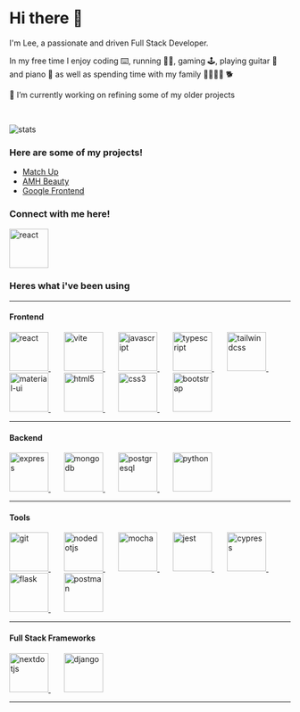 # Hi there 👋

I'm Lee, a passionate and driven Full Stack Developer.

In my free time I enjoy coding ⌨️, running 🏃‍♂️, gaming 🕹️,  playing guitar 🎸 and piano 🎹 as well as spending time with my family 👨‍👩‍👧‍👧 🐕

🔭 I’m currently working on refining some of my older projects

<br>

<p>
    <img alt='stats' src='https://github-readme-stats.vercel.app/api?username=coolusername244&show_icons=true&include_all_commits=true&custom_title=My%20Stats&hide_rank=true&line_height=30&theme=tokyonight'>   
</p>

### Here are some of my projects!

- [Match Up](https://coolusername244.github.io/match-up/)
- [AMH Beauty](https://coolusername244.github.io/AMH-Beauty/)
- [Google Frontend](https://coolusername244.github.io/Google-frontend/)


### Connect with me here!
<a href='https://www.linkedin.com/in/leesheppard244'>
    <img width="70" src='https://pbs.twimg.com/profile_images/1661161645857710081/6WtDIesg_400x400.png' alt='react'>
</a>


### Heres what i've been using
---
#### Frontend

<p>
  <a href='https://react.dev/'>
    <img width="70" src='https://user-images.githubusercontent.com/25181517/183897015-94a058a6-b86e-4e42-a37f-bf92061753e5.png' alt='react'>
  </a>
  &nbsp;
  &nbsp;
  &nbsp;
  <a href='https://vitejs.dev/'>
    <img width="70" src='https://vitejs.dev/logo.svg' alt='vite'>
  </a>
  &nbsp;
  &nbsp;
  &nbsp;
  <a href='https://developer.mozilla.org/en-US/docs/Web/JavaScript'>
    <img width="70" src='https://user-images.githubusercontent.com/25181517/117447155-6a868a00-af3d-11eb-9cfe-245df15c9f3f.png' alt='javascript'>
  </a>
  &nbsp;
  &nbsp;
  &nbsp;
  <a href='https://www.typescriptlang.org/'>
    <img width="70" src='https://user-images.githubusercontent.com/25181517/183890598-19a0ac2d-e88a-4005-a8df-1ee36782fde1.png' alt='typescript'>
  </a>  
  &nbsp;
  &nbsp;
  &nbsp;
  <a href='https://tailwindcss.com/'>
    <img width="70" src='https://user-images.githubusercontent.com/25181517/202896760-337261ed-ee92-4979-84c4-d4b829c7355d.png' alt='tailwindcss'>
  </a>
  &nbsp;
  &nbsp;
  &nbsp;
  <a href='https://mui.com/'>
    <img width="70" src='https://user-images.githubusercontent.com/25181517/189716630-fe6c084c-6c66-43af-aa49-64c8aea4a5c2.png' alt='material-ui'>
  </a>
  &nbsp;
  &nbsp;
  &nbsp;
  <a href='https://www.w3schools.com/html/'>
    <img width="70" src='https://user-images.githubusercontent.com/25181517/192158954-f88b5814-d510-4564-b285-dff7d6400dad.png' alt='html5'>
  </a>
  &nbsp;
  &nbsp;
  &nbsp;
  <a href='https://www.w3schools.com/css/'>
    <img width="70" src='https://user-images.githubusercontent.com/25181517/183898674-75a4a1b1-f960-4ea9-abcb-637170a00a75.png' alt='css3'>
  </a>
  &nbsp;
  &nbsp;
  &nbsp;
  <a href='https://getbootstrap.com/'>
    <img width="70" src='https://user-images.githubusercontent.com/25181517/183898054-b3d693d4-dafb-4808-a509-bab54cf5de34.png' alt='bootstrap'>
  </a>
</p>

---

#### Backend

<p>
  <a href='https://expressjs.com/'>
    <img width="70" src="https://user-images.githubusercontent.com/25181517/183859966-a3462d8d-1bc7-4880-b353-e2cbed900ed6.png" alt="express">
  </a>
  &nbsp;
  &nbsp;
  &nbsp;
  <a href='https://www.mongodb.com/'>
    <img width="70" src="https://user-images.githubusercontent.com/25181517/182884177-d48a8579-2cd0-447a-b9a6-ffc7cb02560e.png" alt="mongodb">
  </a>
  &nbsp;
  &nbsp;
  &nbsp;
  <a href='https://www.postgresql.org/'>
    <img width="70" src="https://user-images.githubusercontent.com/25181517/117208740-bfb78400-adf5-11eb-97bb-09072b6bedfc.png" alt="postgresql">
  </a>
  &nbsp;
  &nbsp;
  &nbsp;
  <a href='https://www.python.org/'>
    <img width="70" src="https://user-images.githubusercontent.com/25181517/183423507-c056a6f9-1ba8-4312-a350-19bcbc5a8697.png" alt="python">
  </a>
</p>

---

#### Tools

<p>
  <a href='https://git-scm.com/'>
    <img width="70" src="https://user-images.githubusercontent.com/25181517/192108372-f71d70ac-7ae6-4c0d-8395-51d8870c2ef0.png" alt="git">
  </a>
  &nbsp;
  &nbsp;
  &nbsp;
  <a href='https://nodejs.org/en/about'>
    <img width="70" src="https://user-images.githubusercontent.com/25181517/183568594-85e280a7-0d7e-4d1a-9028-c8c2209e073c.png" alt="nodedotjs">
  </a>
  &nbsp;
  &nbsp;
  &nbsp;
  <a href='https://mochajs.org/'>
    <img width="70" src="https://user-images.githubusercontent.com/25181517/201476630-f47cfff6-fdee-4ee1-9092-1793b71b1ca3.png" alt="mocha">
  </a>
  &nbsp;
  &nbsp;
  &nbsp;
  <a href='https://jestjs.io/'>
    <img width="70" src="https://user-images.githubusercontent.com/25181517/187955005-f4ca6f1a-e727-497b-b81b-93fb9726268e.png" alt="jest">
  </a>
  &nbsp;
  &nbsp;
  &nbsp;
  <a href='https://www.cypress.io/'>
    <img width="70" src="https://user-images.githubusercontent.com/68279555/200387386-276c709f-380b-46cc-81fd-f292985927a8.png" alt="cypress">
  </a>
  &nbsp;
  &nbsp;
  &nbsp;
  <a href='https://flask.palletsprojects.com/en/2.3.x/'>
    <img width="70" src="https://user-images.githubusercontent.com/25181517/183423775-2276e25d-d43d-4e58-890b-edbc88e915f7.png" alt="flask">
  </a>
  &nbsp;
  &nbsp;
  &nbsp;
  <a href='https://www.postman.com/'>
    <img width="70" src="https://user-images.githubusercontent.com/25181517/192109061-e138ca71-337c-4019-8d42-4792fdaa7128.png" alt="postman">
  </a>
</p>

---

#### Full Stack Frameworks

<p>
  <a href='https://nextjs.org/'>
    <img width="70" src="https://github.com/marwin1991/profile-technology-icons/assets/136815194/5f8c622c-c217-4649-b0a9-7e0ee24bd704" alt="nextdotjs">
  </a>
  &nbsp;
  &nbsp;
  &nbsp;
  <a href='https://www.djangoproject.com/'>
    <img width="70" src="https://encrypted-tbn0.gstatic.com/images?q=tbn:ANd9GcTUpMGlfyMzhhQpkSl14SfYoFOQeQbLfIADVQ&usqp=CAU" alt="django">
  </a>
</p>

---



<!--
![Coolusername244s GitHub stats](https://github-readme-stats.vercel.app/api?username=coolusername244&show_icons=true&include_all_commits=true&custom_title=My%20Stats&hide_rank=true&line_height=30&theme=tokyonight)
![Coolusername244s top languages](https://github-readme-stats.vercel.app/api/top-langs/?username=coolusername244&hide_progress=true&theme=tokyonight&line_height=30)



**coolusername244/coolusername244** is a ✨ _special_ ✨ repository because its `README.md` (this file) appears on your GitHub profile.

Here are some ideas to get you started:

- 🔭 I’m currently working on ...
- 🌱 I’m currently learning ...
- 👯 I’m looking to collaborate on ...
- 🤔 I’m looking for help with ...
- 💬 Ask me about ...
- 📫 How to reach me: ...
- 😄 Pronouns: ...
- ⚡ Fun fact: ...
-->
